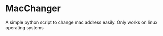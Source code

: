 # MacChanger

A simple python script to change mac address easily.
Only works on linux operating systems
